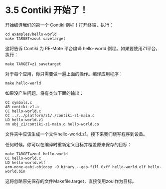 # 3.5 Contiki 开始了！

开始编译我们的第一个 Contiki 例程！打开终端，执行：

```text
cd examples/hello-world
make TARGET=zoul savetarget
```

这将告诉 Contiki 为 RE-Mote 平台编译 hello-world 例程。如果要使用Z1平台，执行：

```text
make TARGET=z1 savetarget
```

对于每个应用，你只需要做一遍上面的操作。编译应用程序：

```text
make hello-world
```

如果没产生问题，将有类似下面的输出：

```text
CC symbols.c
AR contiki-z1.a
CC hello-world.c
CC ../../platform/z1/./contiki-z1-main.c
LD hello-world.z1
rm obj_z1/contiki-z1-main.o hello-world.co
```

文件夹中应该生成一个文件hello-world.z1。接下来我们烧写程序到设备。

任何时候，你可以在编译时重新定义目标并覆盖原来保存的目标：

```text
make TARGET=zoul hello-world
CC hello-world.c
LD hello-world.elf
arm-none-eabi-objcopy -O binary --gap-fill 0xff hello-world.elf hello-world.bin
```

这将忽略原先保存的文件Makefile.target，直接使用zoul作为目标。

